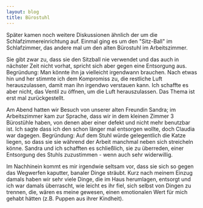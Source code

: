 ```yaml
---
layout: blog
title: Bürostuhl
---
```

Später kamen noch weitere Diskussionen ähnlich der um die Schlafzimmereinrichtung auf. Einmal ging es um den "Sitz-Ball" im Schlafzimmer, das andere mal um den alten Bürostuhl im Arbeitszimmer.

<her>Sie gibt zwar zu, dass sie den Sitzball nie verwendet und das auch in nächster Zeit nicht vorhat, spricht sich aber gegen eine Entsorgung aus. Begründung: Man könnte ihn ja vielleicht irgendwann brauchen.</her> Nach etwas hin und her <me>stimmte ich dem Kompromiss zu, die restliche Luft  herauszulassen</me>, damit man ihn irgendwo verstauen kann. Ich schaffte es aber nicht, das Ventil zu öffnen, um die Luft herauszulassen. Das Thema ist erst mal zurückgestellt.

Am Abend hatten wir Besuch von unserer alten Freundin Sandra; im Arbeitszimmer kam zur Sprache, dass wir in dem kleinen Zimmer 3 Bürostühle haben, von denen aber einer defekt und nicht mehr benutzbar ist. <me>Ich sagte dass ich den schon länger mal entsorgen wollte,</me> doch Claudia war dagegen. Begründung: <her>Auf dem Stuhl würde gelegentlich die Katze liegen, so dass sie sie während der Arbeit manchmal neben sich streicheln könne.</her>
Sandra und ich schafften es schließlich, sie zu überreden, einer Entsorgung des Stuhls zuzustimmen - wenn auch sehr widerwillig.

Im Nachhinein kommt es mir irgendwie seltsam vor, dass sie sich so gegen das Wegwerfen kaputter, banaler Dinge sträubt. Kurz nach meinem Einzug damals haben wir sehr viele Dinge, die im Haus herumlagen, entsorgt und ich war damals überrascht, wie leicht es ihr fiel, sich selbst von Dingen zu trennen, die, wären es meine gewesen, einen emotionalen Wert für mich gehabt hätten (z.B. Puppen aus ihrer Kindheit).